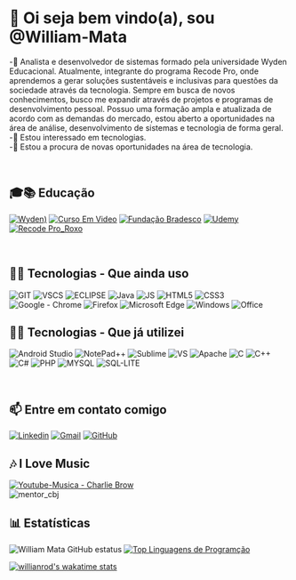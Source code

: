 # 👋 Oi seja bem vindo(a), sou @William-Mata  
-🌱 Analista e desenvolvedor de sistemas formado pela universidade Wyden Educacional. Atualmente, integrante do programa Recode Pro, onde aprendemos a gerar soluções sustentáveis e inclusivas para questões da sociedade através da tecnologia. Sempre em busca de novos conhecimentos, busco me expandir através de projetos e programas de desenvolvimento pessoal. Possuo uma formação ampla e atualizada de acordo com as demandas do mercado, estou aberto a oportunidades na área de análise, desenvolvimento de sistemas e tecnologia de forma geral.<br>
-👀 Estou interessado em tecnologias.<br>
-💞️ Estou a procura de novas oportunidades na área de tecnologia.<br>

<br>

## 🎓📚 Educação 
[![Wyden)](https://user-images.githubusercontent.com/50085652/141135219-716ed649-204b-40d9-af26-0b29fcc8401c.png)](https://www.wyden.com.br/unifavip)
[![Curso Em Video](https://user-images.githubusercontent.com/50085652/141146138-17b23946-fc05-41d0-b5f9-bc1cf9818d8b.png)](https://www.cursoemvideo.com/)
[![Fundação Bradesco](https://user-images.githubusercontent.com/50085652/141141290-8bc34fc0-afc7-43fb-971d-b26edb5102ef.png)](https://www.ev.org.br/)
[![Udemy](https://img.shields.io/badge/Udemy-EC5252?style=for-the-badge&logo=Udemy&logoColor=white)](https://www.udemy.com/)
[![Recode Pro_Roxo](https://user-images.githubusercontent.com/50085652/141139764-4b71c06d-b250-4ed5-9bc7-def06b328d6c.png)](https://www.recodepro.org.br/)

<br>


## 👨‍💻 Tecnologias - Que ainda uso
![GIT](https://img.shields.io/badge/Git-F05032?style=for-the-badge&logo=git&logoColor=white)
![VSCS](https://img.shields.io/badge/Visual_Studio_Code-0078D4?style=for-the-badge&logo=visual%20studio%20code&logoColor=white)
![ECLIPSE](https://img.shields.io/badge/Eclipse-2C2255?style=for-the-badge&logo=eclipse&logoColor=white)
![Java](https://img.shields.io/badge/Java-ED8B00?style=for-the-badge&logo=java&logoColor=white)
![JS](https://img.shields.io/badge/JavaScript-323330?style=for-the-badge&logo=javascript&logoColor=F7DF1E)
![HTML5](https://img.shields.io/badge/HTML5-E34F26?style=for-the-badge&logo=html5&logoColor=white)
![CSS3](https://img.shields.io/badge/CSS3-1572B6?style=for-the-badge&logo=css3&logoColor=white)
![Google - Chrome](https://img.shields.io/badge/Google_chrome-4285F4?style=for-the-badge&logo=Google-chrome&logoColor=white)
![Firefox](https://img.shields.io/badge/Firefox_Browser-FF7139?style=for-the-badge&logo=Firefox-Browser&logoColor=white)
![Microsoft Edge](https://img.shields.io/badge/Microsoft_Edge-0078D7?style=for-the-badge&logo=Microsoft-edge&logoColor=white)
![Windows](https://img.shields.io/badge/Windows-0078D6?style=for-the-badge&logo=windows&logoColor=white)
![Office](https://img.shields.io/badge/Microsoft_Office-D83B01?style=for-the-badge&logo=microsoft-office&logoColor=white)


## 👨‍💻 Tecnologias - Que já utilizei
![Android Studio](https://img.shields.io/badge/Android_Studio-3DDC84?style=for-the-badge&logo=android-studio&logoColor=white)
![NotePad++](https://img.shields.io/badge/Notepad++-90E59A.svg?style=for-the-badge&logo=notepad%2B%2B&logoColor=black)
![Sublime](https://img.shields.io/badge/sublime_text-%23575757.svg?&style=for-the-badge&logo=sublime-text&logoColor=important)
![VS](https://img.shields.io/badge/Visual_Studio-5C2D91?style=for-the-badge&logo=visual%20studio&logoColor=white)
![Apache](https://img.shields.io/badge/Apache-D22128?style=for-the-badge&logo=Apache&logoColor=white)
![C](https://img.shields.io/badge/C-00599C?style=for-the-badge&logo=c&logoColor=white)
![C++](https://img.shields.io/badge/C%2B%2B-00599C?style=for-the-badge&logo=c%2B%2B&logoColor=white)
![C#](https://img.shields.io/badge/C%23-239120?style=for-the-badge&logo=c-sharp&logoColor=white)
![PHP](https://img.shields.io/badge/PHP-777BB4?style=for-the-badge&logo=php&logoColor=white)
![MYSQL](https://img.shields.io/badge/MySQL-005C84?style=for-the-badge&logo=mysql&logoColor=white)
![SQL-LITE](https://img.shields.io/badge/SQLite-07405E?style=for-the-badge&logo=sqlite&logoColor=white)



<br>

## 📫 Entre em contato comigo
[![Linkedin](https://img.shields.io/badge/LinkedIn-0077B5?style=for-the-badge&logo=linkedin&logoColor=white)](https://www.linkedin.com/in/william-de-mata-da-silva-285a42185/)
[![Gmail](https://img.shields.io/badge/Gmail-D14836?style=for-the-badge&logo=gmail&logoColor=white)](william.xavante@gmail.com)
[![GitHub](https://img.shields.io/badge/GitHub-100000?style=for-the-badge&logo=github&logoColor=white)](https://github.com/William-Mata)

## 🎶 I Love Music
[![Youtube-Musica - Charlie Brow ](https://img.shields.io/badge/YouTube_Music-FF0000?style=for-the-badge&logo=youtube-music&logoColor=white)](https://www.youtube.com/watch?v=bZTwKUJDU1M)<br>
![mentor_cbj](https://user-images.githubusercontent.com/50085652/140649703-0b9de086-fd90-4169-8bbd-40bd2e838707.jpg)


## 📊 Estatísticas
![William Mata GitHub estatus](https://github-readme-stats.vercel.app/api?username=William-Mata&show_icons=true&theme=synthwave&title_color=synthwave&locale=pt-br)
[![Top Linguagens de Programção](https://github-readme-stats.vercel.app/api/top-langs/?username=William-Mata&layout=compact&theme=synthwave&title_color=synthwave&locale=pt-br)](https://github.com/William-Mata/github-readme-stats)

[![willianrod's wakatime stats](https://github-readme-stats.vercel.app/api/wakatime?username=William-Mata)](https://github.com/William-Mata/github-readme-stats)


<!--
**William-Mata/William-Mata** is a ✨ _special_ ✨ repository because its `README.md` (this file) appears on your GitHub profile.

Here are some ideas to get you started:

- 🔭 I’m currently working on ...
- 🌱 I’m currently learning ...
- 👯 I’m looking to collaborate on ...
- 🤔 I’m looking for help with ...
- 💬 Ask me about ...
- 📫 How to reach me: ...
- 😄 Pronouns: ...
- ⚡ Fun fact: ...
-->
